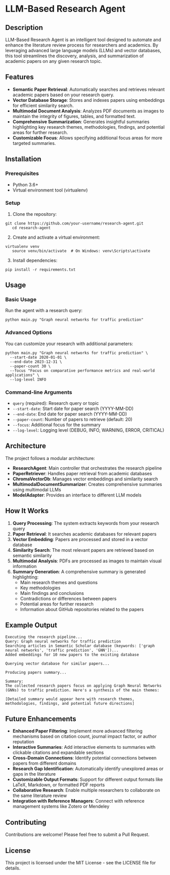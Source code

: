 # LLM-Based Research Agent

## Description

LLM-Based Research Agent is an intelligent tool designed to automate and enhance the literature review process for researchers and academics. By leveraging advanced large language models (LLMs) and vector databases, this tool streamlines the discovery, analysis, and summarization of academic papers on any given research topic.

## Features

- **Semantic Paper Retrieval**: Automatically searches and retrieves relevant academic papers based on your research query.
- **Vector Database Storage**: Stores and indexes papers using embeddings for efficient similarity search.
- **Multimodal Document Analysis**: Analyzes PDF documents as images to maintain the integrity of figures, tables, and formatted text.
- **Comprehensive Summarization**: Generates insightful summaries highlighting key research themes, methodologies, findings, and potential areas for further research.
- **Customizable Focus**: Allows specifying additional focus areas for more targeted summaries.

## Installation

### Prerequisites
- Python 3.6+
- Virtual environment tool (virtualenv)

### Setup
1. Clone the repository:
```shell script
git clone https://github.com/your-username/research-agent.git
   cd research-agent
```


2. Create and activate a virtual environment:
```shell script
virtualenv venv
   source venv/bin/activate  # On Windows: venv\Scripts\activate
```


3. Install dependencies:
```shell script
pip install -r requirements.txt
```


## Usage

### Basic Usage
Run the agent with a research query:

```shell script
python main.py "Graph neural networks for traffic prediction"
```


### Advanced Options
You can customize your research with additional parameters:

```shell script
python main.py "Graph neural networks for traffic prediction" \
  --start-date 2020-01-01 \
  --end-date 2023-12-31 \
  --paper-count 30 \
  --focus "Focus on comparative performance metrics and real-world applications" \
  --log-level INFO
```


### Command-line Arguments

- `query` (required): Research query or topic
- `--start-date`: Start date for paper search (YYYY-MM-DD)
- `--end-date`: End date for paper search (YYYY-MM-DD)
- `--paper-count`: Number of papers to retrieve (default: 20)
- `--focus`: Additional focus for the summary
- `--log-level`: Logging level (DEBUG, INFO, WARNING, ERROR, CRITICAL)

## Architecture

The project follows a modular architecture:

- **ResearchAgent**: Main controller that orchestrates the research pipeline
- **PaperRetriever**: Handles paper retrieval from academic databases
- **ChromaVectorDb**: Manages vector embeddings and similarity search
- **MultimodalDocumentSummarizer**: Creates comprehensive summaries using multimodal LLMs
- **ModelAdapter**: Provides an interface to different LLM models

## How It Works

1. **Query Processing**: The system extracts keywords from your research query
2. **Paper Retrieval**: It searches academic databases for relevant papers
3. **Vector Embedding**: Papers are processed and stored in a vector database
4. **Similarity Search**: The most relevant papers are retrieved based on semantic similarity
5. **Multimodal Analysis**: PDFs are processed as images to maintain visual information
6. **Summary Generation**: A comprehensive summary is generated highlighting:
   - Main research themes and questions
   - Key methodologies
   - Main findings and conclusions
   - Contradictions or differences between papers
   - Potential areas for further research
   - Information about GitHub repositories related to the papers

## Example Output

```
Executing the research pipeline...
Query: Graph neural networks for traffic prediction
Searching articles in Semantic Scholar database (keywords: ['graph neural networks', 'traffic prediction', 'GNN'])...
Added embeddings for 10 new papers to the existing database

Querying vector database for similar papers...

Producing papers summary...

Summary:
The collected research papers focus on applying Graph Neural Networks (GNNs) to traffic prediction. Here's a synthesis of the main themes:

[Detailed summary would appear here with research themes, methodologies, findings, and potential future directions]
```


## Future Enhancements

- **Enhanced Paper Filtering**: Implement more advanced filtering mechanisms based on citation count, journal impact factor, or author reputation
- **Interactive Summaries**: Add interactive elements to summaries with clickable citations and expandable sections
- **Cross-Domain Connections**: Identify potential connections between papers from different domains
- **Research Gap Identification**: Automatically identify unexplored areas or gaps in the literature
- **Customizable Output Formats**: Support for different output formats like LaTeX, Markdown, or formatted PDF reports
- **Collaborative Research**: Enable multiple researchers to collaborate on the same literature review
- **Integration with Reference Managers**: Connect with reference management systems like Zotero or Mendeley

## Contributing

Contributions are welcome! Please feel free to submit a Pull Request.

## License

This project is licensed under the MIT License - see the LICENSE file for details.